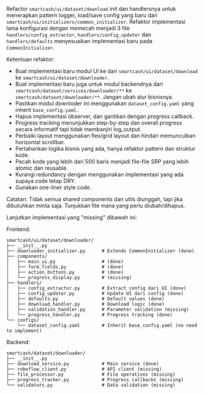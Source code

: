 Refactor `smartcash/ui/dataset/download` init dan handlersnya untuk menerapkan pattern logger, load/save config yang baru dari `smartcash/ui/initializers/common_initializer`. Refaktor implementasi lama konfigurasi dengan memecah menjadi 3 file `handlers/config_extractor`, `handlers/config_updater` dan `handlers/defaults` menyesuaikan implementasi baru pada `CommonInitializer`. 

Ketentuan refaktor:
- Buat implementasi baru modul UI ke dari `smartcash/ui/dataset/download` ke `smartcash/ui/dataset/downloader`. 
- Buat implementasi baru juga untuk modul backendnya dari `smartcash/dataset/services/downloader/**` ke `smartcash/dataset/downloader/**`. Jangan ubah alur bisnisnya.
- Pastikan modul downloder ini menggunakan `dataset_config.yaml` yang inherit `base_config.yaml`. 
- Hapus implementasi observer, dan gantikan dengan progress callback. 
- Progress tracking menunjukkan step-by-step dan overall progress secara informatif tapi tidak membanjiri log_output.
- Perbaiki layout menggunakan flex/grid layout dan hindari memunculkan horizontal scrollbar.
- Pertahankan logika bisnis yang ada, hanya refaktor pattern dan struktur kode. 
- Pecah kode yang lebih dari 500 baris menjadi file-file SRP yang lebih atomic dan reusable. 
- Kurangi redundancy dengan menggunakan implementasi yang ada supaya code tetap DRY. 
- Gunakan one-liner style code. 

Catatan: Tidak semua shared components dan utils diunggah, tapi jika dibutuhkan minta saja. Tunjukkan file mana yang perlu diubah/dihapus. 

Lanjutkan implementasi yang "missing" dibawah ini:

Frontend:
```
smartcash/ui/dataset/downloader/
├── __init__.py
├── downloader_initializer.py      # Extends CommonInitializer (done)
├── components/
│   ├── main_ui.py                 # (done)
│   ├── form_fields.py             # (done)   
│   ├── action_buttons.py          # (done)
│   └── progress_display.py        # (missing)
├── handlers/
│   ├── config_extractor.py        # Extract config dari UI (done)
│   ├── config_updater.py          # Update UI dari config (done)
│   ├── defaults.py                # Default values (done)
│   ├── download_handler.py        # Download logic (done)
│   ├── validation_handler.py      # Parameter validation (missing)
│   └── progress_handler.py        # Progress tracking (done)
└── configs/
    └── dataset_config.yaml        # Inherit base_config.yaml (no need to implement)
```
Backend:
```
smartcash/dataset/downloader/
├── __init__.py
├── download_service.py            # Main service (done)
├── roboflow_client.py             # API client (missing)
├── file_processor.py              # File operations (missing)
├── progress_tracker.py            # Progress callbacks (missing)
└── validators.py                  # Data validation (missing)
```